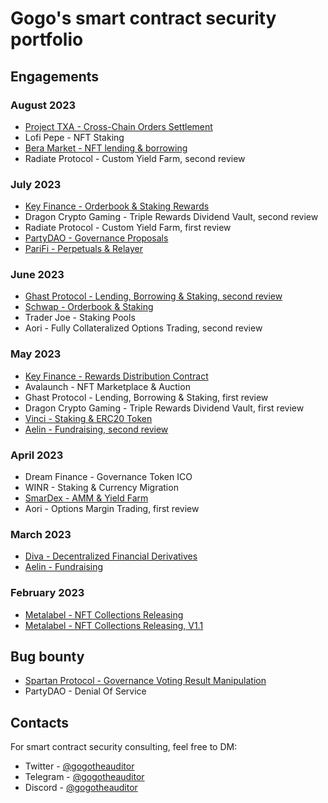 # Gogo's smart contract security portfolio

## Engagements

### August 2023

- [Project TXA - Cross-Chain Orders Settlement](./reports/Project-TXA-Security-Review.pdf)
- Lofi Pepe - NFT Staking
- [Bera Market - NFT lending & borrowing](./reports/NTLC-Security-Review.pdf)
- Radiate Protocol - Custom Yield Farm, second review

### July 2023

- [Key Finance - Orderbook & Staking Rewards](./reports/Key-Finance-Security-Review-2.pdf)
- Dragon Crypto Gaming - Triple Rewards Dividend Vault, second review
- Radiate Protocol - Custom Yield Farm, first review
- [PartyDAO - Governance Proposals](./reports/PartyDAO-Security-Review.pdf)
- [PariFi - Perpetuals & Relayer](https://github.com/GuardianAudits/DefenderAudits/blob/main/PariFi/TeamSolo_PariFiAudit.md)

### June 2023

- [Ghast Protocol - Lending, Borrowing & Staking, second review](https://paladinsec.co/projects/ghast-protocol/)
- [Schwap - Orderbook & Staking](./reports/Schwap-Security-Review.pdf)
- Trader Joe - Staking Pools
- Aori - Fully Collateralized Options Trading, second review

### May 2023

- [Key Finance - Rewards Distribution Contract](./reports/Key-Finance-Security-Review.pdf)
- Avalaunch - NFT Marketplace & Auction
- Ghast Protocol - Lending, Borrowing & Staking, first review
- Dragon Crypto Gaming - Triple Rewards Dividend Vault, first review
- [Vinci - Staking & ERC20 Token](./reports/Vinci-Security-Review.pdf)
- [Aelin - Fundraising, second review](https://uploads-ssl.webflow.com/63b5d732b556edbb2dc3cc38/64b003cf36f61aeb5d93700b_SUB7_REPORT_AELIP-50-52_20230627%20(6).pdf)

### April 2023

- Dream Finance - Governance Token ICO
- WINR - Staking & Currency Migration
- [SmarDex - AMM & Yield Farm](https://paladinsec.co/projects/smardex/)
- Aori - Options Margin Trading, first review

### March 2023

- [Diva - Decentralized Financial Derivatives](https://github.com/GuardianAudits/DefenderAudits/blob/main/DIVA/DivaAuditTeam4.md)
- [Aelin - Fundraising](./reports/Aelin-Sub7-Security-Review.pdf)

### February 2023

- [Metalabel - NFT Collections Releasing](./reports/Metalabel-Solo-Security-Review.md)
- [Metalabel - NFT Collections Releasing, V1.1](./reports/Metalabel-V1_1-Solo-Security-Review.md)

## Bug bounty

- [Spartan Protocol - Governance Voting Result Manipulation](./reports/Spartan-Immunefi-Bug-Bounty.md)
- PartyDAO - Denial Of Service

## Contacts

For smart contract security consulting, feel free to DM:

- Twitter - [@gogotheauditor](https://twitter.com/gogotheauditor)
- Telegram - [@gogotheauditor](https://t.me/gogotheauditor)
- Discord - [@gogotheauditor](https://discordapp.com/users/451149166782185483)
